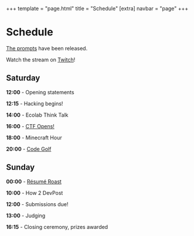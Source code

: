+++
template = "page.html"
title = "Schedule"
[extra]
navbar = "page"
+++

# Schedule

[The prompts](/prompts) have been released.

Watch the stream on [Twitch](https://twitch.tv/minnehack)!

## Saturday

**12:00** - Opening statements

**12:15** - Hacking begins!

**14:00** - Ecolab Think Talk

**16:00** - [CTF Opens!](/prompts#mini-hacks)

**18:00** - Minecraft Hour

**20:00** - [Code Golf](/prompts#mini-hacks)

## Sunday

**00:00** - [Résumé Roast](/prompts#mini-hacks)

**10:00** - How 2 DevPost

**12:00** - Submissions due!

**13:00** - Judging

**16:15** - Closing ceremony, prizes awarded


